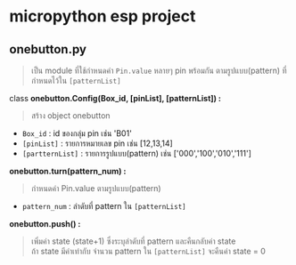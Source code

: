 # micropython esp project
## onebutton.py
>เป็น module ที่ใช้กำหนดค่า `Pin.value` หลายๆ pin พร้อมกัน ตามรูปแบบ(pattern) ที่กำหนดไว้ใน `[patternList]`

class **onebutton.Config(Box_id, [pinList], [patternList]) \:**
>สร้าง object onebutton

- `Box_id` : id ของกลุ่ม pin เช่น 'B01'
- `[pinList]` : รายการหมายเลข pin เช่น [12,13,14]   
- `[partternList]` : รายการรูปแบบ(pattern) เช่น ['000','100','010','111']
    
**onebutton.turn(pattern_num) \:**
>กำหนดค่า Pin.value ตามรูปแบบ(pattern)
    
- `pattern_num` : ลำดับที่ pattern ใน `[patternList]`

**onebutton.push() \:**
>เพิ่มค่า state (state+1) ซึ่งระบุลำดับที่ pattern และคืนกลับค่า state    
>ถ้า state มีค่าเท่ากับ จำนวน pattern ใน `[patternList]` จะคืนค่า state = 0
